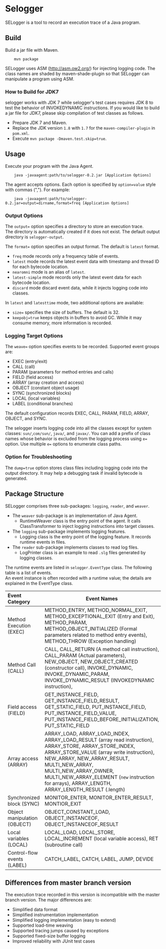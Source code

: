 
# Selogger

SELogger is a tool to record an execution trace of a Java program.

## Build

Build a jar file with Maven.

        mvn package

SELogger uses ASM (http://asm.ow2.org/) for injecting logging code.
The class names are shaded by maven-shade-plugin so that 
SELogger can manipulate a program using ASM. 

### How to Build for JDK7

selogger works with JDK 7 while selogger's test cases requires JDK 8 to test the behavior of INVOKEDYNAMIC instructions.
If you would like to build a jar file for JDK7, please skip compilation of test classes as follows.
  - Prepare JDK 7 and Maven.
  - Replace the JDK version `1.8` with `1.7` for the `maven-compiler-plugin` in `pom.xml`.
  - Execute `mvn package -Dmaven.test.skip=true`.

## Usage

Execute your program with the Java Agent.

        java -javaagent:path/to/selogger-0.2.jar [Application Options]

The agent accepts options.  Each option is specified by `option=value` style with commas (","). For example:

        java -javaagent:path/to/selogger-0.2.jar=output=dirname,format=freq [Application Options]


### Output Options

The `output=` option specifies a directory to store an execution trace.  
The directory is automatically created if it does not exist.
The default output directory is `selogger-output`.

The `format=` option specifies an output format.  The default is `latest` format.
  * `freq` mode records only a frequency table of events.
  * `latest` mode records the latest event data with timestamp and thread ID for each bytecode location. 
  * `nearomni` mode is an alias of `latest`.
  * `latest-simple` mode records only the latest event data for each bytecode location.
  * `discard` mode discard event data, while it injects logging code into classes.

In `latest` and `latesttime` mode, two additional options are available:
  * `size=` specifies the size of buffers.  The default is 32.
  * `keepobj=true` keeps objects in buffers to avoid GC.  While it may consume memory, more information is recorded.


### Logging Target Options

The `weave=` option specifies events to be recorded. Supported event groups are: 

  * EXEC (entry/exit)
  * CALL (call)
  * PARAM (parameters for method entries and calls)
  * FIELD (field access)
  * ARRAY (array creation and access)
  * OBJECT (constant object usage)
  * SYNC (synchronized blocks)
  * LOCAL (local variables)
  * LABEL (conditional branches)

The default configuration records EXEC, CALL, PARAM, FIELD, ARRAY, OBJECT, and SYNC. 

The selogger inserts logging code into all the classes except for system classes: `sun/`,`com/sun/`, `java/`, and `javax/`.
You can add a prefix of class names whose behavior is excluded from the logging process using `e=` option.  Use multiple `e=` options to enumerate class paths.



### Option for Troubleshooting

The `dump=true` option stores class files including logging code into the output directory. It may help a debugging task if invalid bytecode is generated. 


## Package Structure

SELogger comprises three sub-packages: `logging`, `reader`, and `weaver`.

  - The `weaver` sub-package is an implementation of Java Agent.  
    - RuntimeWeaver class is the entry point of the agent.  It calls ClassTransformer to inject logging instructions into target classes.
  - The `logging` sub-package implements logging features.
    - Logging class is the entry point of the logging feature.  It records runtime events in files.
  - The `reader` sub-package implements classes to read log files.
    - LogPrinter class is an example to read `.slg` files generated by logging classes. 

The runtime events are listed in `selogger.EventType` class. 
The following table is a list of events.  
An event instance is often recorded with a runtime value; the details are explained in the EventType class.

|Event Category|Event Names|
|:-------------|-----------|
|Method Execution (EXEC)|METHOD_ENTRY, METHOD_NORMAL_EXIT, METHOD_EXCEPTIONAL_EXIT (Entry and Exit), METHOD_PARAM, METHOD_OBJECT_INITIALIZED (Formal parameters related to method entry events), METHOD_THROW (Exception handling)|
|Method Call (CALL)|CALL, CALL_RETURN (A method call instruction), CALL_PARAM (Actual parameters), NEW_OBJECT, NEW_OBJECT_CREATED (constructor call), INVOKE_DYNAMIC, INVOKE_DYNAMIC_PARAM, INVOKE_DYNAMIC_RESULT (INVOKEDYNAMIC instruction), | 
|Field access (FIELD)|GET_INSTANCE_FIELD, GET_INSTANCE_FIELD_RESULT, GET_STATIC_FIELD, PUT_INSTANCE_FIELD, PUT_INSTANCE_FIELD_VALUE, PUT_INSTANCE_FIELD_BEFORE_INITIALIZATION, PUT_STATIC_FIELD|
|Array access (ARRAY)|ARRAY_LOAD, ARRAY_LOAD_INDEX, ARRAY_LOAD_RESULT (array read instruction), ARRAY_STORE, ARRAY_STORE_INDEX, ARRAY_STORE_VALUE (array write instruction), NEW_ARRAY, NEW_ARRAY_RESULT, MULTI_NEW_ARRAY, MULTI_NEW_ARRAY_OWNER, MULTI_NEW_ARRAY_ELEMENT (`new` instruction for arrays), ARRAY_LENGTH, ARRAY_LENGTH_RESULT (.length)|
|Synchronized block (SYNC)|MONITOR_ENTER, MONITOR_ENTER_RESULT, MONTIOR_EXIT|
|Object manipulation (OBJECT)|OBJECT_CONSTANT_LOAD, OBJECT_INSTANCEOF, OBJECT_INSTANCEOF_RESULT|
|Local variables (LOCAL)|LOCAL_LOAD, LOCAL_STORE, LOCAL_INCREMENT (local variable access), RET (subroutine call)|
|Control-flow events (LABEL)|CATCH_LABEL, CATCH, LABEL, JUMP, DEVIDE|

 
## Differences from master branch version

The execution trace recorded in this version is incompatible with the master branch version.
The major differences are:
 * Simplified data format
 * Simplified instrumentation implementation
 * Simplified logging implementation (easy to extend)
 * Supported load-time weaving
 * Supported tracing jumps caused by exceptions
 * Supported fixed-size buffer logging
 * Improved reliability with JUnit test cases
